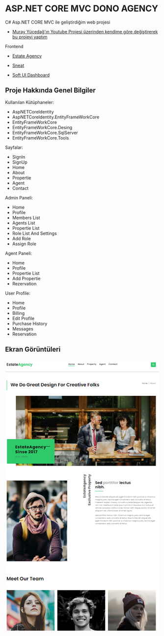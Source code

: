 
# ASP.NET CORE MVC DONO AGENCY

C# Asp.NET CORE MVC ile geliştirdiğim web projesi

 - [Muray Yücedağ'ın Youtube Projesi üzerinden kendime göre değiştirerek bu projeyi yaptım](https://www.youtube.com/@MurattYucedag)

Frontend
 - [Estate Agency](https://bootstrapmade.com/real-estate-agency-bootstrap-template/)

 - [Sneat](https://themeselection.com/item/sneat-free-bootstrap-html-admin-template/)

 - [Soft UI Dashboard](https://demos.creative-tim.com/soft-ui-dashboard/pages/dashboard.html?ref=readme-sud)

 
## Proje Hakkında Genel Bilgiler

Kullanılan Kütüphaneler:
 - AspNETCoreIdentity
 - AspNETCoreIdentity.EntityFrameWorkCore
 - EntityFrameWorkCore
 - EntityFrameWorkCore.Desing
 - EntityFrameWorkCore.SqlServer
 - EntityFrameWorkCore.Tools

Sayfalar:
 - SignIn 
 - SignUp
 - Home
 - About
 - Propertie
 - Agent
 - Contact

Admin Paneli:
 - Home
 - Profile
 - Members List
 - Agents List
 - Propertie List
 - Role List And Settings
 - Add Role
 - Assign Role

Agent Paneli:
 - Home
 - Profile
 - Propertie List
 - Add Propertie
 - Rezervation

User Profile:
 - Home
 - Profile
 - Billing
 - Edit Profile
 - Purchase History
 - Messages
 - Reservation

 ## Ekran Görüntüleri
 ![alt text](https://raw.githubusercontent.com/AhmetDono/Dono-Agency/main/ss/About.png)
